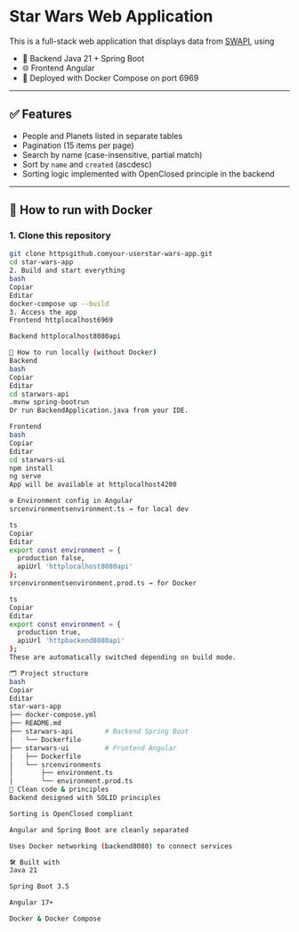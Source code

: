 # Star Wars Web Application

This is a full-stack web application that displays data from [SWAPI](httpsswapi.dev), using

- 🧠 Backend Java 21 + Spring Boot
- 🌐 Frontend Angular
- 🐳 Deployed with Docker Compose on port 6969

---

## ✅ Features

- People and Planets listed in separate tables
- Pagination (15 items per page)
- Search by name (case-insensitive, partial match)
- Sort by `name` and `created` (ascdesc)
- Sorting logic implemented with OpenClosed principle in the backend

---

## 🐳 How to run with Docker

### 1. Clone this repository

```bash
git clone httpsgithub.comyour-userstar-wars-app.git
cd star-wars-app
2. Build and start everything
bash
Copiar
Editar
docker-compose up --build
3. Access the app
Frontend httplocalhost6969

Backend httplocalhost8080api

🧪 How to run locally (without Docker)
Backend
bash
Copiar
Editar
cd starwars-api
.mvnw spring-bootrun
Or run BackendApplication.java from your IDE.

Frontend
bash
Copiar
Editar
cd starwars-ui
npm install
ng serve
App will be available at httplocalhost4200

⚙️ Environment config in Angular
srcenvironmentsenvironment.ts → for local dev

ts
Copiar
Editar
export const environment = {
  production false,
  apiUrl 'httplocalhost8080api'
};
srcenvironmentsenvironment.prod.ts → for Docker

ts
Copiar
Editar
export const environment = {
  production true,
  apiUrl 'httpbackend8080api'
};
These are automatically switched depending on build mode.

🗂 Project structure
bash
Copiar
Editar
star-wars-app
├── docker-compose.yml
├── README.md
├── starwars-api        # Backend Spring Boot
│   └── Dockerfile
├── starwars-ui         # Frontend Angular
│   ├── Dockerfile
│   └── srcenvironments
│       ├── environment.ts
│       └── environment.prod.ts
🧹 Clean code & principles
Backend designed with SOLID principles

Sorting is OpenClosed compliant

Angular and Spring Boot are cleanly separated

Uses Docker networking (backend8080) to connect services

🛠 Built with
Java 21

Spring Boot 3.5

Angular 17+

Docker & Docker Compose